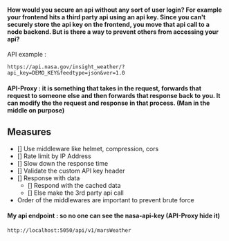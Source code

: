 #### How would you secure an api without any sort of user login? For example your frontend hits a third party api using an api key. Since you can't securely store the api key on the frontend, you move that api call to a node backend. But is there a way to prevent others from accessing your api?

API example :
```
https://api.nasa.gov/insight_weather/?api_key=DEMO_KEY&feedtype=json&ver=1.0
```

#### API-Proxy : it is something that takes in the request, forwards that request to someone else and then forwards that response back to you. It can modify the the request and response in that process. (Man in the middle on purpose)

## Measures

* [] Use middleware like helmet, compression, cors
* [] Rate limit by IP Address
* [] Slow down the response time
* [] Validate the custom API key header
* [] Response with data
  * [] Respond with the cached data
  * [] Else make the 3rd party api call
* Order of the middlewares are important to prevent brute force 

#### My api endpoint : so no one can see the nasa-api-key (API-Proxy hide it)
```
http://localhost:5050/api/v1/marsWeather
```
